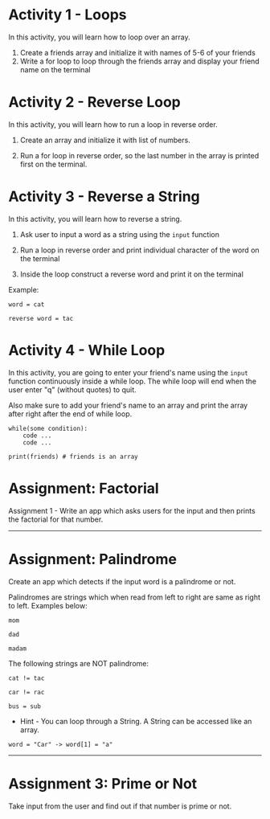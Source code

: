 
# Activity 1 - Loops 

In this activity, you will learn how to loop over an array. 

1. Create a friends array and initialize it with names of 5-6 of your friends 
2. Write a for loop to loop through the friends array and display your friend name on the terminal



# Activity 2 - Reverse Loop 

In this activity, you will learn how to run a loop in reverse order. 

1. Create an array and initialize it with list of numbers. 

2. Run a for loop in reverse order, so the last number in the array is printed first on the terminal. 



# Activity 3 - Reverse a String 

In this activity, you will learn how to reverse a string. 

1. Ask user to input a word as a string using the `input` function 

2. Run a loop in reverse order and print individual character of the word on the terminal 

3. Inside the loop construct a reverse word and print it on the terminal 

Example: 

```
word = cat 

reverse word = tac 
```


# Activity 4 - While Loop 

In this activity, you are going to enter your friend's name using the `input` function continuously inside a while loop. The while loop will end when the user enter "q" (without quotes) to quit.

Also make sure to add your friend's name to an array and print the array after right after the end of while loop. 

```
while(some condition): 
    code ...
    code ...

print(friends) # friends is an array 
```


# Assignment:  Factorial 

Assignment 1 - Write an app which asks users for the input and then prints the factorial for that number. 

----------------------------------------------------------

# Assignment: Palindrome 

Create an app which detects if the input word is a palindrome or not. 

Palindromes are strings which when read from left to right are same as right to left. Examples below: 
```
mom 

dad 

madam 
```

The following strings are NOT palindrome: 

```
cat != tac 

car != rac 

bus = sub 
```

* Hint - You can loop through a String. A String can be accessed like an array. 

`word = "Car" -> word[1] = "a"`

---------------------------------------------------------

# Assignment 3: Prime or Not

Take input from the user and find out if that number is prime or not.
